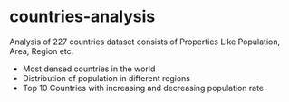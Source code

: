 # countries-analysis
Analysis of 227 countries dataset consists of Properties Like Population, Area, Region etc.
* Most densed countries in the world
* Distribution of population in different regions
* Top 10 Countries with increasing and decreasing population rate
